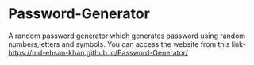 # Password-Generator
A random password generator which generates password using random numbers,letters and symbols.
You can access the website from this link-
https://md-ehsan-khan.github.io/Password-Generator/
